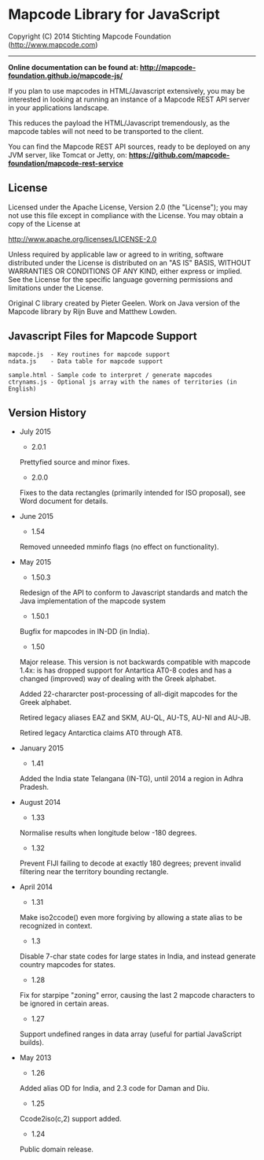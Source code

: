 # Mapcode Library for JavaScript

Copyright (C) 2014 Stichting Mapcode Foundation (http://www.mapcode.com)

----

**Online documentation can be found at: http://mapcode-foundation.github.io/mapcode-js/**

If you plan to use mapcodes in HTML/Javascript extensively, you may be interested in
looking at running an instance of a Mapcode REST API server in your applications
landscape.

This reduces the payload the HTML/Javascript tremendously, as the mapcode tables will
not need to be transported to the client.

You can find the Mapcode REST API sources, ready to be deployed on any JVM server,
like Tomcat or Jetty, on: **https://github.com/mapcode-foundation/mapcode-rest-service**

## License

Licensed under the Apache License, Version 2.0 (the "License");
you may not use this file except in compliance with the License.
You may obtain a copy of the License at

   http://www.apache.org/licenses/LICENSE-2.0

Unless required by applicable law or agreed to in writing, software
distributed under the License is distributed on an "AS IS" BASIS,
WITHOUT WARRANTIES OR CONDITIONS OF ANY KIND, either express or implied.
See the License for the specific language governing permissions and
limitations under the License.

Original C library created by Pieter Geelen. Work on Java version
of the Mapcode library by Rijn Buve and Matthew Lowden.

## Javascript Files for Mapcode Support

    mapcode.js  - Key routines for mapcode support
    ndata.js    - Data table for mapcode support

    sample.html - Sample code to interpret / generate mapcodes
    ctrynams.js - Optional js array with the names of territories (in English)

## Version History

* July 2015

    * 2.0.1

    Prettyfied source and minor fixes.

    * 2.0.0

    Fixes to the data rectangles (primarily intended for ISO proposal), see Word document for details.

* June 2015

    * 1.54

    Removed unneeded mminfo flags (no effect on functionality).

* May 2015

    * 1.50.3

    Redesign of the API to conform to Javascript standards and match the Java implementation of the mapcode system

    * 1.50.1

    Bugfix for mapcodes in IN-DD (in India).

    * 1.50

    Major release. This version is not backwards compatible with mapcode 1.4x: is has dropped support for
    Antartica AT0-8 codes and has a changed (improved) way of dealing with the Greek alphabet.

    Added 22-chararcter post-processing of all-digit mapcodes for the Greek alphabet.

    Retired legacy aliases EAZ and SKM, AU-QL, AU-TS, AU-NI and AU-JB.

    Retired legacy Antarctica claims AT0 through AT8.

* January 2015

    * 1.41

    Added the India state Telangana (IN-TG), until 2014 a region in Adhra Pradesh.

* August 2014

    * 1.33

    Normalise results when longitude below -180 degrees.

    * 1.32

    Prevent FIJI failing to decode at exactly 180 degrees; prevent invalid filtering near the territory bounding rectangle.

* April 2014

    * 1.31

    Make iso2ccode() even more forgiving by allowing a state alias to be recognized in context.

    * 1.3

    Disable 7-char state codes for large states in India, and instead generate country mapcodes for states.

    * 1.28

    Fix for starpipe "zoning" error, causing the last 2 mapcode characters to be ignored in certain areas.

    * 1.27

    Support undefined ranges in data array (useful for partial JavaScript builds).

* May 2013

    * 1.26

    Added alias OD for India, and 2.3 code for Daman and Diu.

    * 1.25

    Ccode2iso(c,2) support added.

    * 1.24

    Public domain release.

